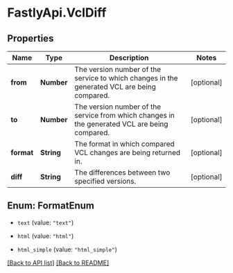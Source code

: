 # FastlyApi.VclDiff

## Properties

Name | Type | Description | Notes
------------ | ------------- | ------------- | -------------
**from** | **Number** | The version number of the service to which changes in the generated VCL are being compared. | [optional] 
**to** | **Number** | The version number of the service from which changes in the generated VCL are being compared. | [optional] 
**format** | **String** | The format in which compared VCL changes are being returned in. | [optional] 
**diff** | **String** | The differences between two specified versions. | [optional] 



## Enum: FormatEnum


* `text` (value: `"text"`)

* `html` (value: `"html"`)

* `html_simple` (value: `"html_simple"`)





[[Back to API list]](../../README.md#endpoints) [[Back to README]](../../README.md)
